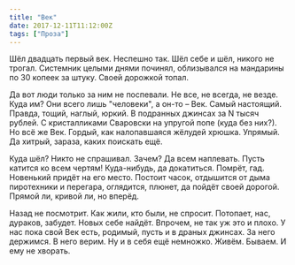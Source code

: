 ```yaml
---
title: "Век"
date: 2017-12-11T11:12:00Z
tags: ["Проза"]
---
```


Шёл двадцать первый век. Неспешно так. Шёл себе и шёл, никого не трогал. Системник целыми днями починял, облизывался на мандарины по 30 копеек за штуку. Своей дорожкой топал.

Да вот люди только за ним не поспевали. Не все, не всегда, не везде. Куда им? Они всего лишь "человеки", а он-то – Век. Самый настоящий. Правда, тощий, наглый, юркий. В подранных джинсах за N тысяч рублей. С кристалликами Сваровски на упругой попе (куда без них?). Но всё же Век. Гордый, как налопавшаяся жёлудей хрюшка. Упрямый. Да хитрый, зараза, каких поискать ещё.

Куда шёл? Никто не спрашивал. Зачем? Да всем наплевать. Пусть катится ко всем чертям! Куда-нибудь, да докатиться. Помрёт, гад. Новенький придёт на его место. Постоит часок, отдышится от дыма пиротехники и перегара, оглядится, плюнет, да пойдёт своей дорогой. Прямой ли, кривой ли, но вперёд.

Назад не посмотрит. Как жили, кто были, не спросит. Потопает, нас, дураков, забудет. Новых себе найдёт. Впрочем, не так уж это и плохо. У нас пока свой Век есть, родимый, пусть и в драных джинсах. За него держимся. В него верим. Ну и в себя ещё немножко. Живём. Бываем. И ему не хворать.


